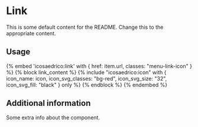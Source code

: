 # Link

This is some default content for the README. Change this to the appropriate
content.

## Usage

{% embed 'icosaedrico:link' with {
  href: item.url,
  classes: "menu-link-icon"
} %}
  {% block link_content %}
    {% include "icosaedrico:icon" with {
      icon_name: icon,
      icon_svg_classes: "bg-red",
      icon_svg_size: "32",
      icon_svg_fill: "black"
    } only %}
  {% endblock %}
{% endembed %}


## Additional information

Some extra info about the component.
